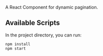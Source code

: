 A React Component for dynamic pagination. 

## Available Scripts
In the project directory, you can run:
```
npm install
npm start
```